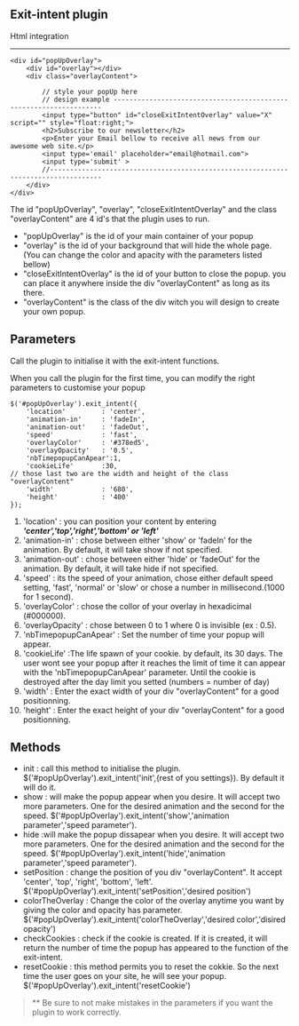 Exit-intent plugin
------------------

Html integration
****

	<div id="popUpOverlay">
		<div id="overlay"></div>
		<div class="overlayContent">
			
			// style your popUp here
			// design example -------------------------------------------------------------------
			<input type="button" id="closeExitIntentOverlay" value="X" script="" style="float:right;">
			<h2>Subscribe to our newsletter</h2>
			<p>Enter your Email bellow to receive all news from our awesome web site.</p>
			<input type='email' placeholder="email@hotmail.com">
			<input type='submit' >   
			//-----------------------------------------------------------------------------------   
		</div>
	</div>

The id "popUpOverlay", "overlay", "closeExitIntentOverlay" and the class "overlayContent" are 4 id's that the plugin uses to run.

* "popUpOverlay" is the id of your main container of your popup
* "overlay" is the id of your background that will hide the whole page. (You can change the color and apacity with the parameters listed bellow)
* "closeExitIntentOverlay" is the id of your button to close the popup. you can place it anywhere inside the div "overlayContent" as long as its there.
* "overlayContent" is the class of the div witch you will design to create your own popup.

Parameters
----------

Call the plugin to initialise it with the exit-intent functions.

When you call the plugin for the first time, you can modify the right parameters to customise your popup

	$('#popUpOverlay').exit_intent({
	    'location'         : 'center',
	    'animation-in'     : 'fadeIn',
	    'animation-out'    : 'fadeOut',
	    'speed'            : 'fast',
	    'overlayColor'     : '#378ed5',
	    'overlayOpacity'   : '0.5',
	    'nbTimepopupCanApear':1,
	    'cookieLife'       :30,
	// those last two are the width and height of the class "overlayContent"
	    'width'            : '680',
	    'height'           : '400'
	});


1. 'location' : you can position your content by entering _**'center','top','right','bottom' or 'left'**_
2. 'animation-in' : chose between either 'show' or 'fadeIn' for the animation. By default, it will take show if not specified.
3. 'animation-out' : chose between either 'hide' or 'fadeOut' for the animation. By default, it will take hide if not specified.
4. 'speed' : its the speed of your animation, chose either default speed setting, 'fast', 'normal' or 'slow' or chose a number in millisecond.(1000 for 1 second).
5. 'overlayColor' : chose the collor of your overlay in hexadicimal (#000000).
6. 'overlayOpacity' : chose between 0 to 1 where 0 is invisible (ex : 0.5).
7. 'nbTimepopupCanApear' : Set the number of time your popup will appear.
8. 'cookieLife' :The life spawn of your cookie. by default, its 30 days. The user wont see your popup after it reaches the limit of time it can appear with the 'nbTimepopupCanApear' parameter. Until the cookie is destroyed after the day limit you setted (numbers = number of day)
9. 'width' : Enter the exact width of your div "overlayContent" for a good positionning.
10. 'height'  : Enter the exact height of your div "overlayContent" for a good positionning.

Methods
-------

* init : call this method to initialise the plugin. $('#popUpOverlay').exit_intent('init',{rest of you settings}). By default it will do it.
* show : will make the popup appear when you desire. It will accept two more parameters. One for the desired animation and the second for the speed. $('#popUpOverlay').exit_intent('show','animation parameter','speed parameter').
* hide :will make the popup dissapear when you desire. It will accept two more parameters. One for the desired animation and the second for the speed. $('#popUpOverlay').exit_intent('hide','animation parameter','speed parameter').
* setPosition : change the position of you div  "overlayContent". It accept 'center', 'top', 'right', 'bottom', 'left'. $('#popUpOverlay').exit_intent('setPosition','desired position')
* colorTheOverlay : Change the color of the overlay anytime you want by giving the color and opacity has parameter. $('#popUpOverlay').exit_intent('colorTheOverlay','desired color','disired opacity')
* checkCookies : check if the cookie is created. If it is created, it will return the number of time the popup has appeared to the function of the exit-intent.
* resetCookie : this method permits you to reset the cokkie. So the next time the user goes on your site, he will see your popup. $('#popUpOverlay').exit_intent('resetCookie')


>** Be sure to not make mistakes in the parameters if you want the plugin to work correctly.


